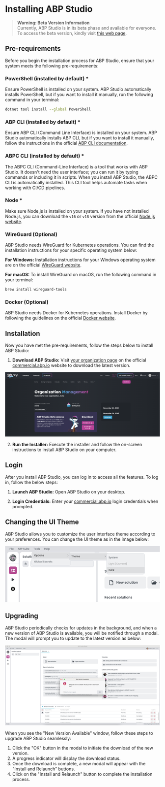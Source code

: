 # Installing ABP Studio

> **Warning: Beta Version Information**\
> Currently, ABP Studio is in its beta phase and available for everyone. To access the beta version, kindly visit [this web page](https://commercial.abp.io/studio).

## Pre-requirements

Before you begin the installation process for ABP Studio, ensure that your system meets the following pre-requirements:

### PowerShell (installed by default) *
Ensure PowerShell is installed on your system. 
ABP Studio automatically installs PowerShell, but if you want to install it manually, run the following command in your terminal:

   ```bash
   dotnet tool install --global PowerShell
   ```

### ABP CLI (installed by default) *
Ensure ABP CLI (Command Line Interface) is installed on your system. 
ABP Studio automatically installs ABP CLI, but if you want to install it manually, follow the instructions in the official [ABP CLI documentation](../cli). 

### ABPC CLI (installed by default) *
The ABPC CLI (Command-Line Interface) is a tool that works with ABP Studio. It doesn't need the user interface; you can run it by typing commands or including it in scripts. When you install ABP Studio, the ABPC CLI is automatically installed. This CLI tool helps automate tasks when working with CI/CD pipelines.

### Node *
Make sure Node.js is installed on your system. If you have not installed Node.js, you can download the `v16` or `v18` version from the official [Node.js website](https://nodejs.org/).

### WireGuard (Optional) 
ABP Studio needs WireGuard for Kubernetes operations. You can find the installation instructions for your specific operating system below:

**For Windows:** 
Installation instructions for your Windows operating system are on the official [WireGuard website](https://www.wireguard.com/).

**For macOS:**
To install WireGuard on macOS, run the following command in your terminal:

```bash
brew install wireguard-tools
```

### Docker (Optional) 
ABP Studio needs Docker for Kubernetes operations. Install Docker by following the guidelines on the official [Docker website](https://docs.docker.com/get-docker/).

## Installation
Now you have met the pre-requirements, follow the steps below to install ABP Studio:

1. **Download ABP Studio:** Visit [your organization page](https://commercial.abp.io/my-organizations) on the official [commercial.abp.io](https://commercial.abp.io/) website to download the latest version.

![abp-studio-beta-access](./images/abp-studio-beta-access.png)


2. **Run the Installer:** Execute the installer and follow the on-screen instructions to install ABP Studio on your computer.

## Login
After you install ABP Studio, you can log in to access all the features. To log in, follow the below steps:

1. **Launch ABP Studio:** Open ABP Studio on your desktop.

2. **Login Credentials:** Enter your [commercial.abp.io](https://commercial.abp.io/) login credentials when prompted.

## Changing the UI Theme
ABP Studio allows you to customize the user interface theme according to your preferences. You can change the UI theme as in the image below:

![preference-theme-change](./images/preference-theme-change.png)

## Upgrading
ABP Studio periodically checks for updates in the background, and when a new version of ABP Studio is available, you will be notified through a modal. 
The modal will prompt you to update to the latest version as below:

![new-version-available-window](./images/new-version-available-window.png)

When you see the "New Version Available" window, follow these steps to upgrade ABP Studio seamlessly:

1. Click the "OK" button in the modal to initiate the download of the new version.
2. A progress indicator will display the download status.
3. Once the download is complete, a new modal will appear with the "Install and Relaunch" buttons.
4. Click on the "Install and Relaunch" button to complete the installation process.

